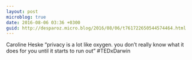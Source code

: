 ```yaml
---
layout: post
microblog: true
date: 2016-08-06 03:36 +0300
guid: http://desparoz.micro.blog/2016/08/06/t761722650544574464.html
---
```

Caroline Heske “privacy is a lot like oxygen. you don’t really know what it does for you until it starts to run out” #TEDxDarwin
